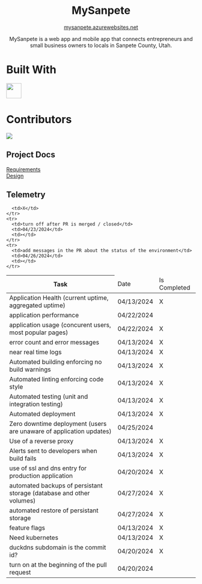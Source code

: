 <h1 align="center">MySanpete</h1>
<p align="center"><a href="https://mysanpete.azurewebsites.net/" target="_blank">mysanpete.azurewebsites.net</a></p>
<p align="center">MySanpete is a web app and mobile app that connects entrepreneurs and small business owners to locals in Sanpete County, Utah.</p>

# Built With
<img src="https://upload.wikimedia.org/wikipedia/commons/d/d0/Blazor.png" width="40"/>

# Contributors

<a href="https://github.com/enochwhitaker3/MySanpete/graphs/contributors">
  <img src="https://contrib.rocks/image?repo=enochwhitaker3/MySanpete" />
</a>

## Project Docs
[Requirements](https://docs.google.com/spreadsheets/d/1OFWuggrPdq_nJGEKuaclPF50HhgMMrzH038PU0mWf-w/edit#gid=0) <br/>
[Design](https://www.figma.com/file/r6at3fo24S8red6cfpBVjH/MySanpete?type=design&node-id=0-1&mode=design&t=7kK5TRnxff9WK0FL-0)

## Telemetry
<table>
  <thead>
    <tr>
      <th> Task </th>
      <td> Date </td>
      <td> Is Completed</td>
    </tr>
  </thead>
  <tbody>
    <tr>
      <td>Application Health (current uptime, aggregated uptime)</td>
      <td>04/13/2024</td>
      <td>X</td>
    </tr>
    <tr>
      <td>application performance</td>
      <td>04/22/2024</td>
      <td></td>
    </tr>
    <tr>
      <td>application usage (concurent users, most popular pages)</td>
      <td>04/22/2024</td>
      <td>X</td>
    </tr>
    <tr>
      <td>error count and error messages</td>
      <td>04/13/2024</td>
      <td>X</td>
    </tr>
    <tr>
      <td>near real time logs</td>
      <td>04/13/2024</td>
      <td>X</td>
    </tr>
    <tr>
      <td>Automated building enforcing no build warnings</td>
      <td>04/13/2024</td>
      <td>X</td>
    </tr>
    <tr>
      <td>Automated linting enforcing code style</td>
      <td>04/13/2024</td>
      <td>X</td>
    </tr>
     <tr>
      <td>Automated testing (unit and integration testing)</td>
      <td>04/13/2024</td>
      <td>X</td>
    </tr>
     <tr>
      <td>Automated deployment</td>
      <td>04/13/2024</td>
      <td>X</td>
    </tr>
    <tr>
      <td>Zero downtime deployment (users are unaware of application updates)</td>
      <td>04/25/2024</td>
      <td></td>
    </tr>
    <tr>
      <td>Use of a reverse proxy</td>
      <td>04/13/2024</td>
      <td>X</td>
    </tr>
    <tr>
      <td>Alerts sent to developers when build fails</td>
      <td>04/13/2024</td>
      <td>X</td>
    </tr>
    <tr>
      <td>use of ssl and dns entry for production application</td>
      <td>04/20/2024</td>
      <td>X</td>
    </tr>
    <tr>
      <td>automated backups of persistant storage (database and other volumes)</td>
      <td>04/27/2024</td>
      <td>X</td>
    </tr>
    <tr>
      <td>automated restore of persistant storage</td>
      <td>04/27/2024</td>
      <td>X</td>
    </tr>
    <tr>
      <td>feature flags</td>
      <td>04/13/2024</td>
      <td>X</td>
    </tr>
    <tr>
      <td>Need kubernetes</td>
      <td>04/13/2024</td>
      <td>X</td>
    </tr>
    <tr>
      <td>duckdns subdomain is the commit id?</td>
      <td>04/20/2024</td>
      <td>X</td>
    </tr>
    <tr>
      <td>turn on at the beginning of the pull request</td>
      <td>04/20/2024</td>
      
      <td>X</td>
    </tr>
    <tr>
      <td>turn off after PR is merged / closed</td>
      <td>04/23/2024</td>
      <td></td>
    </tr>
    <tr>
      <td>add messages in the PR about the status of the environment</td>
      <td>04/26/2024</td>
      <td></td>
    </tr>
  </tbody>
</table>
